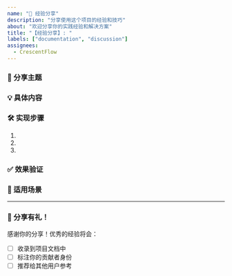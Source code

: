 ```yaml
---
name: "🌟 经验分享"
description: "分享使用这个项目的经验和技巧"
about: "欢迎分享你的实践经验和解决方案"
title: "【经验分享】: "
labels: ["documentation", "discussion"]
assignees:
  - CrescentFlow
---
```


### 🎯 分享主题
<!-- 你要分享什么经验？ -->

### 💡 具体内容
<!-- 详细描述你的经验和方法 -->

### 🛠️ 实现步骤
1. 
2. 
3. 

### ✅ 效果验证
<!-- 这个方法带来了什么好处？ -->

### 🌈 适用场景
<!-- 在什么情况下适用这个经验？ -->

---

### 🎁 分享有礼！
感谢你的分享！优秀的经验将会：
-   [ ] 收录到项目文档中
-   [ ] 标注你的贡献者身份
-   [ ] 推荐给其他用户参考